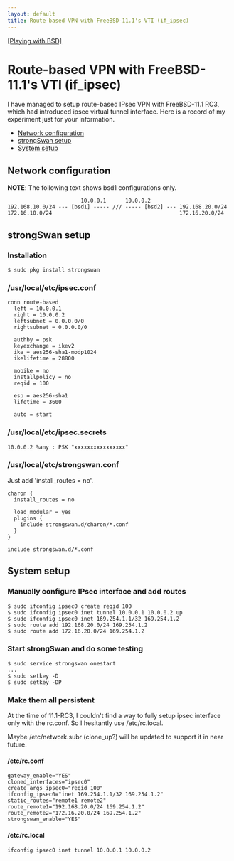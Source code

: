 ```yaml
---
layout: default
title: Route-based VPN with FreeBSD-11.1's VTI (if_ipsec)
---
```

[[Playing with BSD]](../index)

# Route-based VPN with FreeBSD-11.1's VTI (if_ipsec)
I have managed to setup route-based IPsec VPN with FreeBSD-11.1 RC3, which had introduced ipsec virtual tunnel interface.
Here is a record of my experiment just for your information.

* [Network configuration](#network-configuration)
* [strongSwan setup](#strongswan-setup)
* [System setup](#system-setup)

## Network configuration
**NOTE**: The following text shows bsd1 configurations only.
```
                       10.0.0.1      10.0.0.2
192.168.10.0/24 --- [bsd1] ----- /// ----- [bsd2] --- 192.168.20.0/24
172.16.10.0/24                                        172.16.20.0/24
```

## strongSwan setup
### Installation
```
$ sudo pkg install strongswan
```

### /usr/local/etc/ipsec.conf
```
conn route-based
  left = 10.0.0.1
  right = 10.0.0.2
  leftsubnet = 0.0.0.0/0
  rightsubnet = 0.0.0.0/0

  authby = psk
  keyexchange = ikev2
  ike = aes256-sha1-modp1024
  ikelifetime = 28800

  mobike = no
  installpolicy = no
  reqid = 100

  esp = aes256-sha1
  lifetime = 3600

  auto = start
```

### /usr/local/etc/ipsec.secrets
```
10.0.0.2 %any : PSK "xxxxxxxxxxxxxxxx"
```

### /usr/local/etc/strongswan.conf
Just add 'install_routes = no'.
```
charon {
  install_routes = no

  load_modular = yes
  plugins {
    include strongswan.d/charon/*.conf
  }
}

include strongswan.d/*.conf
```

## System setup
### Manually configure IPsec interface and add routes
```
$ sudo ifconfig ipsec0 create reqid 100
$ sudo ifconfig ipsec0 inet tunnel 10.0.0.1 10.0.0.2 up
$ sudo ifconfig ipsec0 inet 169.254.1.1/32 169.254.1.2
$ sudo route add 192.168.20.0/24 169.254.1.2
$ sudo route add 172.16.20.0/24 169.254.1.2
```

### Start strongSwan and do some testing
```
$ sudo service strongswan onestart
...
$ sudo setkey -D
$ sudo setkey -DP
```

### Make them all persistent
At the time of 11.1-RC3, I couldn't find a way to fully setup ipsec interface only with the rc.conf. So I hesitantly use /etc/rc.local.

Maybe /etc/network.subr (clone_up?) will be updated to support it in near future.

#### /etc/rc.conf
```
gateway_enable="YES"
cloned_interfaces="ipsec0"
create_args_ipsec0="reqid 100"
ifconfig_ipsec0="inet 169.254.1.1/32 169.254.1.2"
static_routes="remote1 remote2"
route_remote1="192.168.20.0/24 169.254.1.2"
route_remote2="172.16.20.0/24 169.254.1.2"
strongswan_enable="YES"
```

#### /etc/rc.local
```
ifconfig ipsec0 inet tunnel 10.0.0.1 10.0.0.2
```
